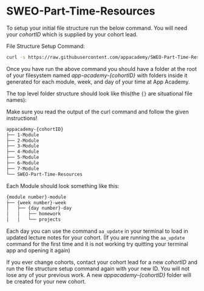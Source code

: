 # SWEO-Part-Time-Resources

To setup your initial file structure run the below command. You will need your
*cohortID* which is supplied by your cohort lead.

File Structure Setup Command:

```bash
curl -s https://raw.githubusercontent.com/appacademy/SWEO-Part-Time-Resources/main/utilities/scripts/folder_structure.sh | bash
```

Once you have run the above command you should have a folder at the root
of your filesystem named *app-academy-{cohortID}* with folders inside it
generated for each module, week, and day of your time at App Academy.

The top level folder structure should look like this(the `{}` are situational
file names):

Make sure you read the output of the curl command and follow the given instructions!

```bash
appacademy-{cohortID}
├── 1-Module
├── 2-Module
├── 3-Module
├── 4-Module
├── 5-Module
├── 6-Module
├── 7-Module
└── SWEO-Part-Time-Resources
```

Each Module should look something like this:

```bash
{module number}-module
├── {week number}-week
│   ├── {day number}-day
│   │   ├── homework
│   │   └── projects

```

Each day you can use the command `aa_update` in your terminal to load in updated
lecture notes for your cohort. (If you are running the `aa_update` command for
the first time and it is not working try quitting your terminal app and opening
it again)

If you ever change cohorts, contact your cohort lead for a new *cohortID* and
run the file structure setup command again with your new ID. You will not lose
any of your previous work. A new *appacademy-{cohortID}* folder will be created
for your new cohort.
